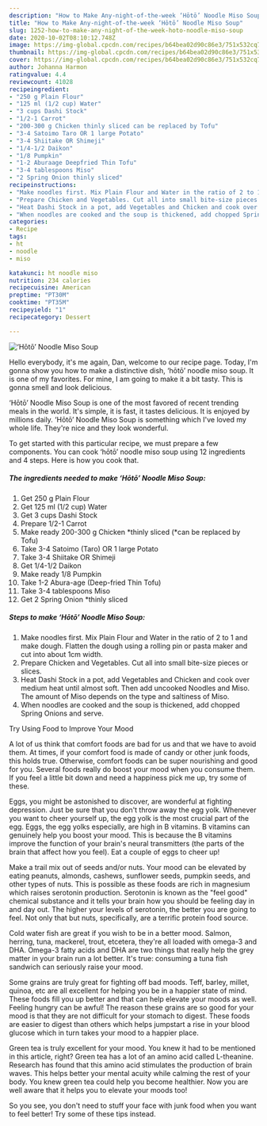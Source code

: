 ```yaml
---
description: "How to Make Any-night-of-the-week ‘Hōtō’ Noodle Miso Soup"
title: "How to Make Any-night-of-the-week ‘Hōtō’ Noodle Miso Soup"
slug: 1252-how-to-make-any-night-of-the-week-hoto-noodle-miso-soup
date: 2020-10-02T08:10:12.748Z
image: https://img-global.cpcdn.com/recipes/b64bea02d90c86e3/751x532cq70/hoto-noodle-miso-soup-recipe-main-photo.jpg
thumbnail: https://img-global.cpcdn.com/recipes/b64bea02d90c86e3/751x532cq70/hoto-noodle-miso-soup-recipe-main-photo.jpg
cover: https://img-global.cpcdn.com/recipes/b64bea02d90c86e3/751x532cq70/hoto-noodle-miso-soup-recipe-main-photo.jpg
author: Johanna Harmon
ratingvalue: 4.4
reviewcount: 41028
recipeingredient:
- "250 g Plain Flour"
- "125 ml (1/2 cup) Water"
- "3 cups Dashi Stock"
- "1/2-1 Carrot"
- "200-300 g Chicken thinly sliced can be replaced by Tofu"
- "3-4 Satoimo Taro OR 1 large Potato"
- "3-4 Shiitake OR Shimeji"
- "1/4-1/2 Daikon"
- "1/8 Pumpkin"
- "1-2 Aburaage Deepfried Thin Tofu"
- "3-4 tablespoons Miso"
- "2 Spring Onion thinly sliced"
recipeinstructions:
- "Make noodles first. Mix Plain Flour and Water in the ratio of 2 to 1 and make dough. Flatten the dough using a rolling pin or pasta maker and cut into about 1cm width."
- "Prepare Chicken and Vegetables. Cut all into small bite-size pieces or slices."
- "Heat Dashi Stock in a pot, add Vegetables and Chicken and cook over medium heat until almost soft. Then add uncooked Noodles and Miso. The amount of Miso depends on the type and saltiness of Miso."
- "When noodles are cooked and the soup is thickened, add chopped Spring Onions and serve."
categories:
- Recipe
tags:
- ht
- noodle
- miso

katakunci: ht noodle miso 
nutrition: 234 calories
recipecuisine: American
preptime: "PT30M"
cooktime: "PT35M"
recipeyield: "1"
recipecategory: Dessert

---
```



![‘Hōtō’ Noodle Miso Soup](https://img-global.cpcdn.com/recipes/b64bea02d90c86e3/751x532cq70/hoto-noodle-miso-soup-recipe-main-photo.jpg)

Hello everybody, it's me again, Dan, welcome to our recipe page. Today, I'm gonna show you how to make a distinctive dish, ‘hōtō’ noodle miso soup. It is one of my favorites. For mine, I am going to make it a bit tasty. This is gonna smell and look delicious.



‘Hōtō’ Noodle Miso Soup is one of the most favored of recent trending meals in the world. It's simple, it is fast, it tastes delicious. It is enjoyed by millions daily. ‘Hōtō’ Noodle Miso Soup is something which I've loved my whole life. They're nice and they look wonderful.


To get started with this particular recipe, we must prepare a few components. You can cook ‘hōtō’ noodle miso soup using 12 ingredients and 4 steps. Here is how you cook that.

<!--inarticleads1-->

##### The ingredients needed to make ‘Hōtō’ Noodle Miso Soup:

1. Get 250 g Plain Flour
1. Get 125 ml (1/2 cup) Water
1. Get 3 cups Dashi Stock
1. Prepare 1/2-1 Carrot
1. Make ready 200-300 g Chicken *thinly sliced (*can be replaced by Tofu)
1. Take 3-4 Satoimo (Taro) OR 1 large Potato
1. Take 3-4 Shiitake OR Shimeji
1. Get 1/4-1/2 Daikon
1. Make ready 1/8 Pumpkin
1. Take 1-2 Abura-age (Deep-fried Thin Tofu)
1. Take 3-4 tablespoons Miso
1. Get 2 Spring Onion *thinly sliced




<!--inarticleads2-->

##### Steps to make ‘Hōtō’ Noodle Miso Soup:

1. Make noodles first. Mix Plain Flour and Water in the ratio of 2 to 1 and make dough. Flatten the dough using a rolling pin or pasta maker and cut into about 1cm width.
1. Prepare Chicken and Vegetables. Cut all into small bite-size pieces or slices.
1. Heat Dashi Stock in a pot, add Vegetables and Chicken and cook over medium heat until almost soft. Then add uncooked Noodles and Miso. The amount of Miso depends on the type and saltiness of Miso.
1. When noodles are cooked and the soup is thickened, add chopped Spring Onions and serve.




Try Using Food to Improve Your Mood


A lot of us think that comfort foods are bad for us and that we have to avoid them. At times, if your comfort food is made of candy or other junk foods, this holds true. Otherwise, comfort foods can be super nourishing and good for you. Several foods really do boost your mood when you consume them. If you feel a little bit down and need a happiness pick me up, try some of these.

Eggs, you might be astonished to discover, are wonderful at fighting depression. Just be sure that you don't throw away the egg yolk. Whenever you want to cheer yourself up, the egg yolk is the most crucial part of the egg. Eggs, the egg yolks especially, are high in B vitamins. B vitamins can genuinely help you boost your mood. This is because the B vitamins improve the function of your brain's neural transmitters (the parts of the brain that affect how you feel). Eat a couple of eggs to cheer up!

Make a trail mix out of seeds and/or nuts. Your mood can be elevated by eating peanuts, almonds, cashews, sunflower seeds, pumpkin seeds, and other types of nuts. This is possible as these foods are rich in magnesium which raises serotonin production. Serotonin is known as the "feel good" chemical substance and it tells your brain how you should be feeling day in and day out. The higher your levels of serotonin, the better you are going to feel. Not only that but nuts, specifically, are a terrific protein food source.

Cold water fish are great if you wish to be in a better mood. Salmon, herring, tuna, mackerel, trout, etcetera, they're all loaded with omega-3 and DHA. Omega-3 fatty acids and DHA are two things that really help the grey matter in your brain run a lot better. It's true: consuming a tuna fish sandwich can seriously raise your mood. 

Some grains are truly great for fighting off bad moods. Teff, barley, millet, quinoa, etc are all excellent for helping you be in a happier state of mind. These foods fill you up better and that can help elevate your moods as well. Feeling hungry can be awful! The reason these grains are so good for your mood is that they are not difficult for your stomach to digest. These foods are easier to digest than others which helps jumpstart a rise in your blood glucose which in turn takes your mood to a happier place.

Green tea is truly excellent for your mood. You knew it had to be mentioned in this article, right? Green tea has a lot of an amino acid called L-theanine. Research has found that this amino acid stimulates the production of brain waves. This helps better your mental acuity while calming the rest of your body. You knew green tea could help you become healthier. Now you are well aware that it helps you to elevate your moods too!

So you see, you don't need to stuff your face with junk food when you want to feel better! Try  some  of  these  tips  instead.

